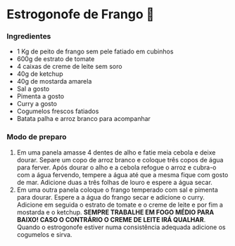 # Estrogonofe de Frango :chicken:



### Ingredientes

- 1 Kg de peito de frango sem pele fatiado em cubinhos
- 600g de estrato de tomate 
- 4 caixas de creme de leite sem soro
- 40g de ketchup
- 40g de mostarda amarela
- Sal a gosto
- Pimenta a gosto
- Curry a gosto
- Cogumelos frescos fatiados
- Batata palha e arroz branco para acompanhar

### Modo de preparo

1. Em uma panela amasse 4 dentes de alho e fatie meia cebola e deixe dourar. Separe um copo de arroz branco e coloque três copos de água para ferver. Após dourar o alho e a cebola refogue o arroz e cubra-o com a água fervendo, tempere a água até que a mesma fique com gosto de mar. Adicione duas a três folhas de louro e espere a água secar.
2. Em uma outra panela coloque o frango temperado com sal e pimenta para dourar. Espere a a água do frango secar e adicione o curry. Adicione em seguida o estrato de tomate e o creme de leite e por fim a mostarda e o ketchup. **SEMPRE TRABALHE EM FOGO MÉDIO PARA BAIXO! CASO O CONTRÁRIO O CREME DE LEITE IRÁ QUALHAR**. Quando o estrogonofe estiver numa consistência adequada adicione os cogumelos e sirva.





